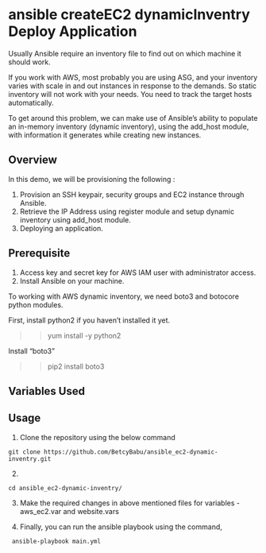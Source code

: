 # ansible createEC2 dynamicInventry Deploy Application

Usually Ansible require an inventory file to find out on which machine it should work.

If you work with AWS, most probably you are using ASG, and your inventory varies with scale in and out instances in response to the demands. So static inventory will not work with your needs. You need to track the target hosts automatically.

To get around this problem, we can make use of Ansible’s ability to populate an in-memory inventory (dynamic inventory), using the add_host module, with information it generates while creating new instances.

## Overview

In this demo, we will be provisioning the following :

1. Provision an SSH keypair, security groups and EC2 instance through Ansible.
2. Retrieve the IP Address using register module and setup dynamic inventory using add_host module.
3. Deploying an application.

## Prerequisite

1. Access key and secret key for AWS IAM user with administrator access.
2. Install Ansible on your machine.

To working with AWS dynamic inventory, we need boto3 and botocore python modules.

First, install python2 if you haven’t installed it yet.

>> yum install -y python2

Install “boto3”

>> pip2 install  boto3

## Variables Used


## Usage

1. Clone the repository using the below command

```
git clone https://github.com/BetcyBabu/ansible_ec2-dynamic-inventry.git
```
2. 
```
cd ansible_ec2-dynamic-inventry/
```

3. Make the required changes in above mentioned files for variables -aws_ec2.var and website.vars

4. Finally, you can run the ansible playbook using the command,
```
 ansible-playbook main.yml
```




